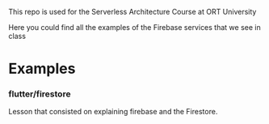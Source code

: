 This repo is used for the Serverless Architecture Course at ORT University

Here you could find all the examples of the Firebase services that we see in class

# Examples

### flutter/firestore

Lesson that consisted on explaining firebase and the Firestore.



